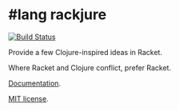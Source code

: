 # #lang rackjure

[![Build Status](https://travis-ci.org/greghendershott/rackjure.png?branch=master)](https://travis-ci.org/greghendershott/rackjure)

Provide a few Clojure-inspired ideas in Racket.

Where Racket and Clojure conflict, prefer Racket.

[Documentation](http://www.greghendershott.com/rackjure/).

[MIT license](https://github.com/greghendershott/rackjure/blob/master/rackjure/LICENSE).
